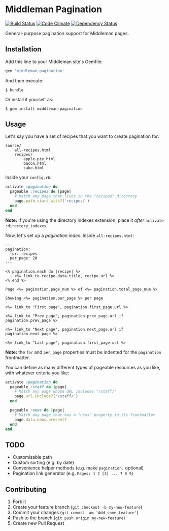 # Middleman Pagination

[![Build Status](https://travis-ci.org/Aupajo/middleman-pagination.png?branch=master)](https://travis-ci.org/Aupajo/middleman-pagination)
[![Code Climate](https://codeclimate.com/github/Aupajo/middleman-pagination.png)](https://codeclimate.com/github/Aupajo/middleman-pagination)
[![Dependency Status](https://gemnasium.com/Aupajo/middleman-pagination.png)](https://gemnasium.com/Aupajo/middleman-pagination)

General-purpose pagination support for Middleman pages.

## Installation

Add this line to your Middleman site's Gemfile:

```ruby
gem 'middleman-pagination'
```

And then execute:

    $ bundle

Or install it yourself as:

    $ gem install middleman-pagination

## Usage

Let's say you have a set of recipes that you want to create pagination for:

    source/
        all-recipes.html
        recipes/
            apple-pie.html
            bacon.html
            cake.html

Inside your `config.rb`:

```ruby
activate :pagination do
  pageable :recipes do |page|
    # Match any page that lives in the "recipes" directory
    page.path.start_with?('recipes/')
  end
end
```

**Note:** If you're using the directory indexes extension, place it *after* `activate :directory_indexes`.

Now, let's set up a *pagination index*. Inside `all-recipes.html`:

```erb
---
pagination:
  for: recipes
  per_page: 20
---

<% pagination.each do |recipe| %>
  - <%= link_to recipe.data.title, recipe.url %>
<% end %>

Page <%= pagination.page_num %> of <%= pagination.total_page_num %>

Showing <%= pagination.per_page %> per page

<%= link_to "First page", pagination.first_page.url %>

<%= link_to "Prev page", pagination.prev_page.url if pagination.prev_page %>

<%= link_to "Next page", pagination.next_page.url if pagination.next_page %>

<%= link_to "Last page", pagination.first_page.url %>
```

**Note:** the `for` and `per_page` properties must be indented for the `pagination` frontmatter.

You can define as many different types of pageable resources as you like, with whatever criteria you like:

```ruby
activate :pagination do
  pageable :staff do |page|
    # Match any page whose URL includes "/staff/"
    page.url.include?('/staff/')
  end

  pageable :news do |page|
    # Match any page that has a "news" property in its frontmatter
    page.data.news.present?
  end
end
```

## TODO

* Customisable path
* Custom sorting (e.g. by date)
* Convenience helper methods (e.g. make `pagination.` optional)
* Pagination link generator (e.g. `Pages: 1 2 [3] ... 7 8 9`)

## Contributing

1. Fork it
2. Create your feature branch (`git checkout -b my-new-feature`)
3. Commit your changes (`git commit -am 'Add some feature'`)
4. Push to the branch (`git push origin my-new-feature`)
5. Create new Pull Request

